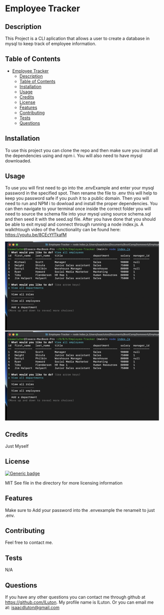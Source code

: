 # Employee Tracker

## Description

This Project is a CLI aplication that allows a user to create a database in mysql to keep track of employee information. 

## Table of Contents

- [Employee Tracker](#employee-tracker)
  - [Description](#description)
  - [Table of Contents](#table-of-contents)
  - [Installation](#installation)
  - [Usage](#usage)
  - [Credits](#credits)
  - [License](#license)
  - [Features](#features)
  - [Contributing](#contributing)
  - [Tests](#tests)
  - [Questions](#questions)

## Installation
To use this project you can clone the repo and then make sure you install all the dependencies using and npm i. You will also need to have mysql downloaded. 

## Usage
To use you will first need to go into the .envExample and enter your mysql password in the specified spot. Then rename the file to .env this will help to keep you password safe if you push it to a public domain. Then you will need to run and NPM i to dowload and install the proper dependencies. You can then navigate to your terminal once inside the correct folder you will need to source the schema file into your mysql using source schema.sql  and then seed it with the seed.sql file. After you have done that you should be able to exit mysql and connect through running a node index.js. A walkthtough video of the functionality can be found here: https://youtu.be/8CEcYfTkafM

![alt text](/Screen%20Shot%202022-05-16%20at%2010.49.46%20PM.png)
![alt text](/Screen%20Shot%202022-05-16%20at%2010.49.46%20PM.png)

## Credits
Just Myself

## License 
[![Generic badge](https://img.shields.io/badge/license-MIT-<COLOR>.svg)](https://shields.io/)

MIT
See file in the directory for more licensing information

## Features
Make sure to Add your password into the .envexample the renameit to just .env.

## Contributing
Feel free to contact me. 


## Tests
N/A

## Questions

If you have any other questions you can contact me through github at https://github.com/ILuton. My profile name is ILuton. Or you can email me at: isaacdluton@gmail.com
